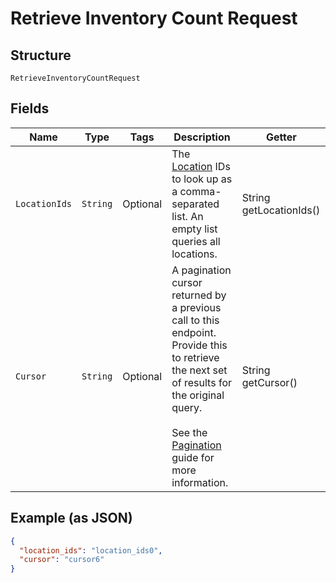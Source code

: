 
# Retrieve Inventory Count Request

## Structure

`RetrieveInventoryCountRequest`

## Fields

| Name | Type | Tags | Description | Getter |
|  --- | --- | --- | --- | --- |
| `LocationIds` | `String` | Optional | The [Location](#type-location) IDs to look up as a comma-separated<br>list. An empty list queries all locations. | String getLocationIds() |
| `Cursor` | `String` | Optional | A pagination cursor returned by a previous call to this endpoint.<br>Provide this to retrieve the next set of results for the original query.<br><br>See the [Pagination](https://developer.squareup.com/docs/working-with-apis/pagination) guide for more information. | String getCursor() |

## Example (as JSON)

```json
{
  "location_ids": "location_ids0",
  "cursor": "cursor6"
}
```

